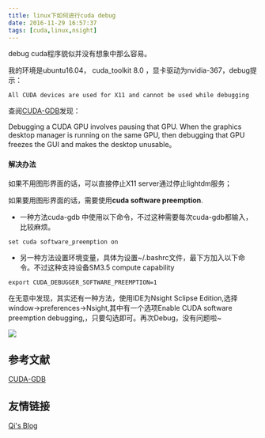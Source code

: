 ```yaml
---
title: linux下如何进行cuda debug
date: 2016-11-29 16:57:37
tags: [cuda,linux,nsight]
---
```


debug cuda程序貌似并没有想象中那么容易。

我的环境是ubuntu16.04， cuda_toolkit 8.0 ，显卡驱动为nvidia-367，debug提示：

```
All CUDA devices are used for X11 and cannot be used while debugging
```

查阅[CUDA-GDB](http://docs.nvidia.com/cuda/cuda-gdb/index.html#using-debugger)发现：

Debugging a CUDA GPU involves pausing that GPU. When the graphics desktop manager is running on the same GPU, then debugging that GPU freezes the GUI and makes the desktop unusable。

#### **解决办法**

如果不用图形界面的话，可以直接停止X11 server通过停止lightdm服务；

如果要用图形界面的话，需要使用**cuda software preemption**.

<!--more-->

- 一种方法cuda-gdb 中使用以下命令，不过这种需要每次cuda-gdb都输入，比较麻烦。

```shell
set cuda software_preemption on
```

- 另一种方法设置环境变量，具体为设置~/.bashrc文件，最下方加入以下命令。不过这种支持设备SM3.5 compute capability 

```shell
export CUDA_DEBUGGER_SOFTWARE_PREEMPTION=1
```

在无意中发现，其实还有一种方法，使用IDE为Nsight Sclipse Edition,选择 window->preferences->Nsight,其中有一个选项Enable CUDA software preemption debugging,，只要勾选即可。再次Debug，没有问题啦~

![](http://ohjnxvaxm.bkt.clouddn.com/cuda-debug.png)



## 参考文献

[CUDA-GDB](http://docs.nvidia.com/cuda/cuda-gdb/index.html#axzz4Rf6hshHG)

## 友情链接

[Qi's Blog ](https://nextinnovationucas.github.io/)